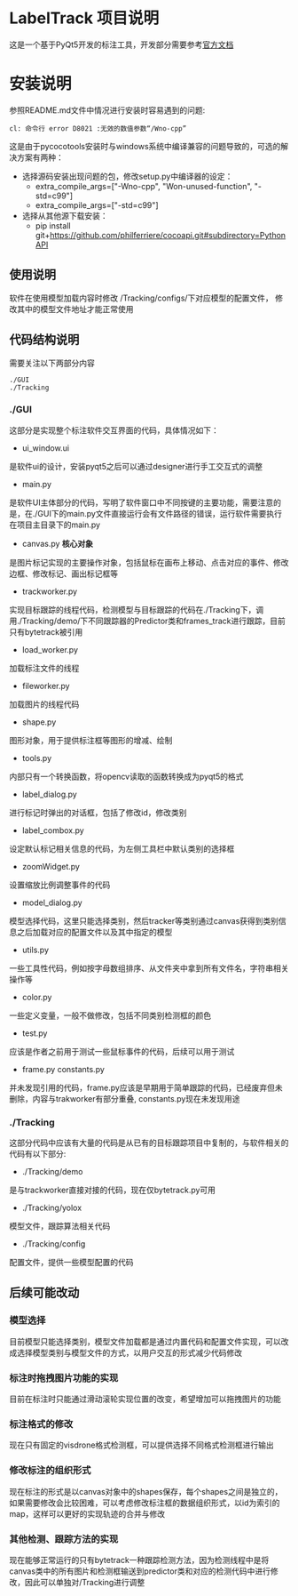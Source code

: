 # LabelTrack 项目说明

这是一个基于PyQt5开发的标注工具，开发部分需要参考[官方文档](https://doc.qt.io/qtforpython-5/modules.html)

# 安装说明

参照README.md文件中情况进行安装时容易遇到的问题:

```
cl: 命令行 error D8021 :无效的数值参数“/Wno-cpp”
```

这是由于pycocotools安装时与windows系统中编译兼容的问题导致的，可选的解决方案有两种：

- 选择源码安装出现问题的包，修改setup.py中编译器的设定：
  - extra_compile_args=["-Wno-cpp", "Won-unused-function", "-std=c99"]
  - extra_compile_args=["-std=c99"]
- 选择从其他源下载安装：
  - pip install git+https://github.com/philferriere/cocoapi.git#subdirectory=PythonAPI


## 使用说明

软件在使用模型加载内容时修改 /Tracking/configs/下对应模型的配置文件， 修改其中的模型文件地址才能正常使用

## 代码结构说明

需要关注以下两部分内容
```
./GUI
./Tracking
```

### ./GUI

这部分是实现整个标注软件交互界面的代码，具体情况如下：

- ui_window.ui

是软件ui的设计，安装pyqt5之后可以通过designer进行手工交互式的调整

- main.py
  
是软件UI主体部分的代码，写明了软件窗口中不同按键的主要功能，需要注意的是，在./GUI下的main.py文件直接运行会有文件路径的错误，运行软件需要执行在项目主目录下的main.py


- canvas.py  **核心对象**

是图片标记实现的主要操作对象，包括鼠标在画布上移动、点击对应的事件、修改边框、修改标记、画出标记框等

- trackworker.py
  
实现目标跟踪的线程代码，检测模型与目标跟踪的代码在./Tracking下，调用./Tracking/demo/下不同跟踪器的Predictor类和frames_track进行跟踪，目前只有bytetrack被引用

- load_worker.py

加载标注文件的线程


- fileworker.py

加载图片的线程代码

- shape.py

图形对象，用于提供标注框等图形的增减、绘制

- tools.py

内部只有一个转换函数，将opencv读取的函数转换成为pyqt5的格式

- label_dialog.py

进行标记时弹出的对话框，包括了修改id，修改类别

- label_combox.py

设定默认标记相关信息的代码，为左侧工具栏中默认类别的选择框

- zoomWidget.py

设置缩放比例调整事件的代码

- model_dialog.py

模型选择代码，这里只能选择类别，然后tracker等类别通过canvas获得到类别信息之后加载对应的配置文件以及其中指定的模型

- utils.py

一些工具性代码，例如按字母数组排序、从文件夹中拿到所有文件名，字符串相关操作等

- color.py

一些定义变量，一般不做修改，包括不同类别检测框的颜色

- test.py
  
应该是作者之前用于测试一些鼠标事件的代码，后续可以用于测试

- frame.py constants.py

并未发现引用的代码，frame.py应该是早期用于简单跟踪的代码，已经废弃但未删除，内容与trakworker有部分重叠,  constants.py现在未发现用途


### ./Tracking

这部分代码中应该有大量的代码是从已有的目标跟踪项目中复制的，与软件相关的代码有以下部分:

- ./Tracking/demo

是与trackworker直接对接的代码，现在仅bytetrack.py可用

- ./Tracking/yolox

模型文件，跟踪算法相关代码

- ./Tracking/config
  
配置文件，提供一些模型配置的代码


## 后续可能改动

### 模型选择

目前模型只能选择类别，模型文件加载都是通过内置代码和配置文件实现，可以改成选择模型类别与模型文件的方式，以用户交互的形式减少代码修改

### 标注时拖拽图片功能的实现

目前在标注时只能通过滑动滚轮实现位置的改变，希望增加可以拖拽图片的功能

### 标注格式的修改

现在只有固定的visdrone格式检测框，可以提供选择不同格式检测框进行输出

### 修改标注的组织形式

现在标注的形式是以canvas对象中的shapes保存，每个shapes之间是独立的，如果需要修改会比较困难，可以考虑修改标注框的数据组织形式，以id为索引的map，这样可以更好的实现轨迹的合并与修改

### 其他检测、跟踪方法的实现

现在能够正常运行的只有bytetrack一种跟踪检测方法，因为检测线程中是将canvas类中的所有图片和检测框输送到predictor类和对应的检测代码中进行修改，因此可以单独对/Tracking进行调整